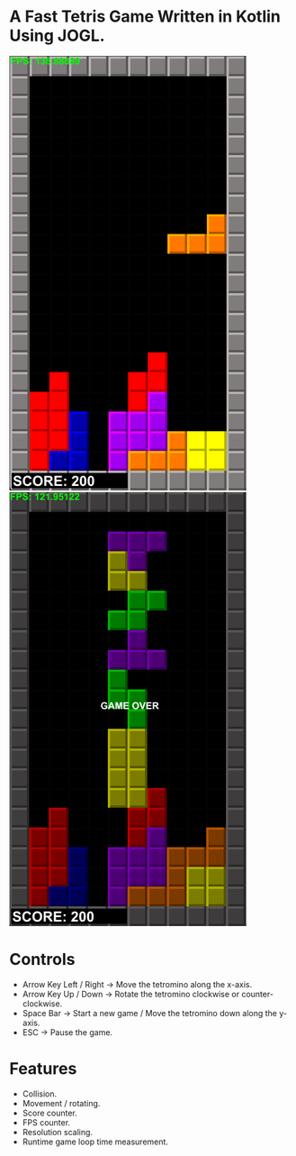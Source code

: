 # A Fast Tetris Game Written in Kotlin Using JOGL.

![gameplay](https://github.com/ultraviolet-jordan/tetris/blob/main/gameplay.png)
![gameover](https://github.com/ultraviolet-jordan/tetris/blob/main/gameover.png)

# Controls
- Arrow Key Left / Right -> Move the tetromino along the x-axis.
- Arrow Key Up / Down -> Rotate the tetromino clockwise or counter-clockwise.
- Space Bar -> Start a new game / Move the tetromino down along the y-axis.
- ESC -> Pause the game.

# Features
- Collision.
- Movement / rotating.
- Score counter.
- FPS counter.
- Resolution scaling.
- Runtime game loop time measurement.